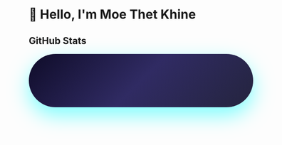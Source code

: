 # 👋 Hello, I'm Moe Thet Khine
## GitHub Stats

<div style="display: flex; flex-direction: row; justify-content: center; align-items: center; max-width: 1200px; margin: 0 auto; gap: 20px; background: linear-gradient(135deg, #0f0c29, #302b63, #24243e); padding: 60px; border-radius: 60px; box-shadow: 0 18px 45px rgba(0, 255, 255, 0.5);">
    <!-- GitHub Streak 
    <img src="https://streak-stats.demolab.com?user=MoeThetKhine&theme=tokyonight&date_format=j%20M%5B%20Y%5D&card_width=450&cache_seconds=1800" 
         alt="GitHub Streak" 
         style="
             width: 45%; 
             border: 9px solid #00ffff; 
             border-radius: 60px; 
             box-shadow: 0 0 20px rgba(0, 255, 255, 0.7);
         "
    />
    <!-- GitHub Stats 
    <img src="https://github-readme-stats.vercel.app/api?username=MoeThetKhine&show_icons=true&count_private=true&hide=contribs=false&theme=tokyonight&icon_color=00ffff&card_width=450&cache_seconds=1800" 
         alt="GitHub Stats" 
         style="
             width: 45%; 
             border: 9px solid #00ffff; 
             border-radius: 60px; 
             box-shadow: 0 0 20px rgba(0, 255, 255, 0.7);
         "
    />
</div>-->
